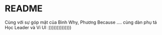 # README #

Cùng với sự góp mặt của Bình Why, Phương Because .... cùng dàn phụ tá Học Leader và Vi UI :))))))))))))))